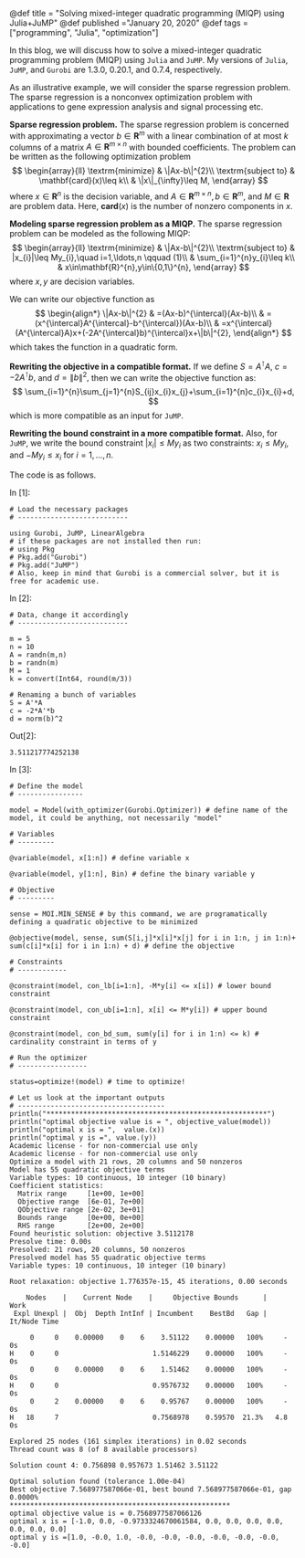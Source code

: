 @def title = "Solving mixed-integer quadratic programming (MIQP) using Julia+JuMP"
@def published ="January 20, 2020"
@def tags =["programming", "Julia", "optimization"]

In this blog, we will discuss how to solve a mixed-integer quadratic programming problem (MIQP) using `Julia` and `JuMP`. My versions of `Julia`, `JuMP`, and `Gurobi` are 1.3.0, 0.20.1, and 0.7.4, respectively.

As an illustrative example, we will consider the sparse regression problem. The sparse regression is a nonconvex optimization problem with applications to gene expression analysis and signal processing etc.

**Sparse regression problem.** The sparse regression problem is concerned with approximating a vector $b\in\mathbf{R}^{m}$ with a linear combination of at most $k$ columns of a matrix $A\in\mathbf{R}^{m\times n}$ with bounded coefficients. The problem can be written as the following optimization problem  
$$
\begin{array}{ll} \textrm{minimize} & \|Ax-b\|^{2}\\ \textrm{subject to} & \mathbf{card}(x)\leq k\\ & \|x\|_{\infty}\leq M, \end{array} 
$$
where $x\in\mathbf{R}^{n}$ is the decision variable, and $A\in\mathbf{R}^{m\times n},b\in\mathbf{R}^{m},$ and $M\in\mathbf{R}$ are problem data. Here, $\mathbf{card}(x)$ is the number of nonzero components in $x$.

**Modeling sparse regression problem as a MIQP.** The sparse regression problem can be modeled as the following MIQP: 
$$
\begin{array}{ll} \textrm{minimize} & \|Ax-b\|^{2}\\ \textrm{subject to} & |x_{i}|\leq My_{i},\quad i=1,\ldots,n \qquad (1)\\ & \sum_{i=1}^{n}y_{i}\leq k\\ & x\in\mathbf{R}^{n},y\in\{0,1\}^{n}, \end{array}
$$
where $x, y$ are decision variables.

We can write our objective function as 
$$
\begin{align*} \|Ax-b\|^{2} & =(Ax-b)^{\intercal}(Ax-b)\\ & =(x^{\intercal}A^{\intercal}-b^{\intercal})(Ax-b)\\ & =x^{\intercal}(A^{\intercal}A)x+(-2A^{\intercal}b)^{\intercal}x+\|b\|^{2}, 
\end{align*}
$$
which takes the function in a quadratic form.

**Rewriting the objective in a compatible format.** If we define $S=A^{\intercal}A,$ $c=-2A^{\intercal}b,$ and $d=\|b\|^{2},$ then we can write the objective function as: $$ \sum_{i=1}^{n}\sum_{j=1}^{n}S_{ij}x_{i}x_{j}+\sum_{i=1}^{n}c_{i}x_{i}+d, $$ which is more compatible as an input for `JuMP`.

**Rewriting the bound constraint in a more compatible format.** Also, for `JuMP`, we write the bound constraint $|x_{i}|\leq My_{i}$ as two constraints: $x_i \leq M y_i$, and $-M y_i \leq x_i$ for $i=1,\ldots,n$.

The code is as follows.

In [1]:

```
# Load the necessary packages
# ---------------------------

using Gurobi, JuMP, LinearAlgebra
# if these packages are not installed then run:
# using Pkg
# Pkg.add("Gurobi")
# Pkg.add("JuMP")
# Also, keep in mind that Gurobi is a commercial solver, but it is free for academic use.
```

In [2]:

```
# Data, change it accordingly
# ---------------------------

m = 5
n = 10
A = randn(m,n)
b = randn(m)
M = 1
k = convert(Int64, round(m/3))

# Renaming a bunch of variables
S = A'*A
c = -2*A'*b
d = norm(b)^2
```

Out[2]:

```
3.511217774252138
```

In [3]:

```
# Define the model
# ----------------

model = Model(with_optimizer(Gurobi.Optimizer)) # define name of the model, it could be anything, not necessarily "model"

# Variables
# ---------

@variable(model, x[1:n]) # define variable x 

@variable(model, y[1:n], Bin) # define the binary variable y

# Objective
# ---------

sense = MOI.MIN_SENSE # by this command, we are programatically defining a quadratic objective to be minimized 

@objective(model, sense, sum(S[i,j]*x[i]*x[j] for i in 1:n, j in 1:n)+ sum(c[i]*x[i] for i in 1:n) + d) # define the objective

# Constraints
# ------------

@constraint(model, con_lb[i=1:n], -M*y[i] <= x[i]) # lower bound constraint

@constraint(model, con_ub[i=1:n], x[i] <= M*y[i]) # upper bound constraint

@constraint(model, con_bd_sum, sum(y[i] for i in 1:n) <= k) # cardinality constraint in terms of y

# Run the optimizer
# -----------------

status=optimize!(model) # time to optimize!

# Let us look at the important outputs 
# ------------------------------------
println("******************************************************")
println("optimal objective value is = ", objective_value(model))
println("optimal x is = ",  value.(x))
println("optimal y is =", value.(y))
Academic license - for non-commercial use only
Academic license - for non-commercial use only
Optimize a model with 21 rows, 20 columns and 50 nonzeros
Model has 55 quadratic objective terms
Variable types: 10 continuous, 10 integer (10 binary)
Coefficient statistics:
  Matrix range     [1e+00, 1e+00]
  Objective range  [6e-01, 7e+00]
  QObjective range [2e-02, 3e+01]
  Bounds range     [0e+00, 0e+00]
  RHS range        [2e+00, 2e+00]
Found heuristic solution: objective 3.5112178
Presolve time: 0.00s
Presolved: 21 rows, 20 columns, 50 nonzeros
Presolved model has 55 quadratic objective terms
Variable types: 10 continuous, 10 integer (10 binary)

Root relaxation: objective 1.776357e-15, 45 iterations, 0.00 seconds

    Nodes    |    Current Node    |     Objective Bounds      |     Work
 Expl Unexpl |  Obj  Depth IntInf | Incumbent    BestBd   Gap | It/Node Time

     0     0    0.00000    0    6    3.51122    0.00000   100%     -    0s
H    0     0                       1.5146229    0.00000   100%     -    0s
     0     0    0.00000    0    6    1.51462    0.00000   100%     -    0s
H    0     0                       0.9576732    0.00000   100%     -    0s
     0     2    0.00000    0    6    0.95767    0.00000   100%     -    0s
H   18     7                       0.7568978    0.59570  21.3%   4.8    0s

Explored 25 nodes (161 simplex iterations) in 0.02 seconds
Thread count was 8 (of 8 available processors)

Solution count 4: 0.756898 0.957673 1.51462 3.51122 

Optimal solution found (tolerance 1.00e-04)
Best objective 7.568977587066e-01, best bound 7.568977587066e-01, gap 0.0000%
******************************************************
optimal objective value is = 0.7568977587066126
optimal x is = [-1.0, 0.0, -0.9733324670061584, 0.0, 0.0, 0.0, 0.0, 0.0, 0.0, 0.0]
optimal y is =[1.0, -0.0, 1.0, -0.0, -0.0, -0.0, -0.0, -0.0, -0.0, -0.0]
```